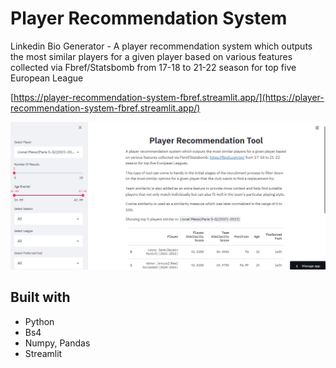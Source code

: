 # Player Recommendation System

Linkedin Bio Generator - A player recommendation system which outputs the most similar players for a given player based on various features collected via Fbref/Statsbomb from 17-18 to 21-22 season for top five European League

[https://player-recommendation-system-fbref.streamlit.app/](https://player-recommendation-system-fbref.streamlit.app/)

![player-recommendation](player_recommendation.jpg)

## Built with

- Python
- Bs4
- Numpy, Pandas
- Streamlit
